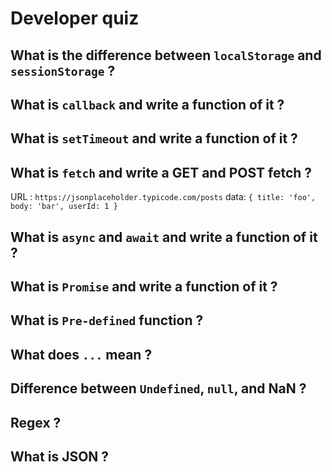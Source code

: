 # Developer quiz

## What is the difference between `localStorage` and `sessionStorage` ?

## What is `callback` and write a function of it ?

## What is `setTimeout` and write a function of it ?

## What is `fetch` and write a GET and POST fetch ?

URL : `https://jsonplaceholder.typicode.com/posts`
data: `{ title: 'foo', body: 'bar', userId: 1 }`

## What is `async` and `await` and write a function of it ?

## What is `Promise` and write a function of it ?

## What is `Pre-defined` function ?

## What does `...` mean ?

## Difference between `Undefined`, `null`, and NaN ?

## Regex ?

## What is JSON ?
